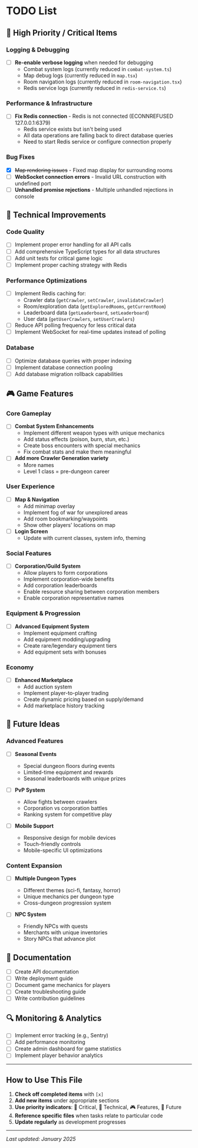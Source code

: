 # TODO List

## 🚨 High Priority / Critical Items

### Logging & Debugging
- [ ] **Re-enable verbose logging** when needed for debugging
  - Combat system logs (currently reduced in `combat-system.ts`)
  - Map debug logs (currently reduced in `map.tsx`)
  - Room navigation logs (currently reduced in `room-navigation.tsx`)
  - Redis service logs (currently reduced in `redis-service.ts`)

### Performance & Infrastructure
- [ ] **Fix Redis connection** - Redis is not connected (ECONNREFUSED 127.0.0.1:6379)
  - Redis service exists but isn't being used
  - All data operations are falling back to direct database queries
  - Need to start Redis service or configure connection properly

### Bug Fixes
- [x] ~~Map rendering issues~~ - Fixed map display for surrounding rooms
- [ ] **WebSocket connection errors** - Invalid URL construction with undefined port
- [ ] **Unhandled promise rejections** - Multiple unhandled rejections in console

## 🔧 Technical Improvements

### Code Quality
- [ ] Implement proper error handling for all API calls
- [ ] Add comprehensive TypeScript types for all data structures
- [ ] Add unit tests for critical game logic
- [ ] Implement proper caching strategy with Redis

### Performance Optimizations
- [ ] Implement Redis caching for:
  - Crawler data (`getCrawler`, `setCrawler`, `invalidateCrawler`)
  - Room/exploration data (`getExploredRooms`, `getCurrentRoom`)
  - Leaderboard data (`getLeaderboard`, `setLeaderboard`)
  - User data (`getUserCrawlers`, `setUserCrawlers`)
- [ ] Reduce API polling frequency for less critical data
- [ ] Implement WebSocket for real-time updates instead of polling

### Database
- [ ] Optimize database queries with proper indexing
- [ ] Implement database connection pooling
- [ ] Add database migration rollback capabilities

## 🎮 Game Features

### Core Gameplay
- [ ] **Combat System Enhancements**
  - Implement different weapon types with unique mechanics
  - Add status effects (poison, burn, stun, etc.)
  - Create boss encounters with special mechanics
  - Fix combat stats and make them meaningful
- [ ] **Add more Crawler Generation variety**
  - More names
  - Level 1 class = pre-dungeon career 

### User Experience
- [ ] **Map & Navigation**
  - Add minimap overlay
  - Implement fog of war for unexplored areas
  - Add room bookmarking/waypoints
  - Show other players' locations on map
- [ ] **Login Screen**
  - Update with current classes, system info, theming 

### Social Features
- [ ] **Corporation/Guild System**
  - Allow players to form corporations
  - Implement corporation-wide benefits
  - Add corporation leaderboards
  - Enable resource sharing between corporation members
  - Enable corporation representative names

### Equipment & Progression
- [ ] **Advanced Equipment System**
  - Implement equipment crafting
  - Add equipment modding/upgrading
  - Create rare/legendary equipment tiers
  - Add equipment sets with bonuses

### Economy
- [ ] **Enhanced Marketplace**
  - Add auction system
  - Implement player-to-player trading
  - Create dynamic pricing based on supply/demand
  - Add marketplace history tracking

## 🔮 Future Ideas

### Advanced Features
- [ ] **Seasonal Events**
  - Special dungeon floors during events
  - Limited-time equipment and rewards
  - Seasonal leaderboards with unique prizes

- [ ] **PvP System**
  - Allow fights between crawlers
  - Corporation vs corporation battles
  - Ranking system for competitive play

- [ ] **Mobile Support**
  - Responsive design for mobile devices
  - Touch-friendly controls
  - Mobile-specific UI optimizations

### Content Expansion
- [ ] **Multiple Dungeon Types**
  - Different themes (sci-fi, fantasy, horror)
  - Unique mechanics per dungeon type
  - Cross-dungeon progression system

- [ ] **NPC System**
  - Friendly NPCs with quests
  - Merchants with unique inventories
  - Story NPCs that advance plot

## 📝 Documentation

- [ ] Create API documentation
- [ ] Write deployment guide
- [ ] Document game mechanics for players
- [ ] Create troubleshooting guide
- [ ] Write contribution guidelines

## 🔍 Monitoring & Analytics

- [ ] Implement error tracking (e.g., Sentry)
- [ ] Add performance monitoring
- [ ] Create admin dashboard for game statistics
- [ ] Implement player behavior analytics

---

## How to Use This File

1. **Check off completed items** with `[x]`
2. **Add new items** under appropriate sections
3. **Use priority indicators**: 🚨 Critical, 🔧 Technical, 🎮 Features, 🔮 Future
4. **Reference specific files** when tasks relate to particular code
5. **Update regularly** as development progresses

---

*Last updated: January 2025*